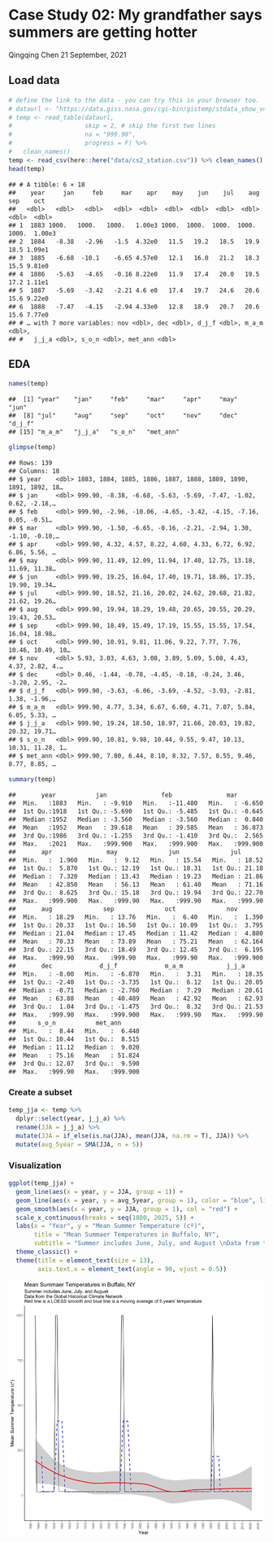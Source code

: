 Case Study 02: My grandfather says summers are getting hotter
================
Qingqing Chen
21 September, 2021

## Load data

``` r
# define the link to the data - you can try this in your browser too.  Note that the URL ends in .txt.
# dataurl <- "https://data.giss.nasa.gov/cgi-bin/gistemp/stdata_show_v4.cgi?id=USW00014733&ds=14&dt=1"
# temp <- read_table(dataurl, 
#                    skip = 2, # skip the first two lines
#                    na = "999.90",
#                    progress = F) %>% 
#   clean_names() 
temp <- read_csv(here::here("data/cs2_station.csv")) %>% clean_names() 
head(temp)
```

    ## # A tibble: 6 × 18
    ##    year     jan     feb     mar    apr    may    jun    jul    aug    sep    oct
    ##   <dbl>   <dbl>   <dbl>   <dbl>  <dbl>  <dbl>  <dbl>  <dbl>  <dbl>  <dbl>  <dbl>
    ## 1  1883 1000.   1000.   1000.   1.00e3 1000.  1000.  1000.  1000.  1000.  1.00e3
    ## 2  1884   -8.38   -2.96   -1.5  4.32e0   11.5   19.2   18.5   19.9   18.5 1.09e1
    ## 3  1885   -6.68  -10.1    -6.65 4.57e0   12.1   16.0   21.2   18.3   15.5 9.81e0
    ## 4  1886   -5.63   -4.65   -0.16 8.22e0   11.9   17.4   20.0   19.5   17.2 1.11e1
    ## 5  1887   -5.69   -3.42   -2.21 4.6 e0   17.4   19.7   24.6   20.6   15.6 9.22e0
    ## 6  1888   -7.47   -4.15   -2.94 4.33e0   12.8   18.9   20.7   20.6   15.6 7.77e0
    ## # … with 7 more variables: nov <dbl>, dec <dbl>, d_j_f <dbl>, m_a_m <dbl>,
    ## #   j_j_a <dbl>, s_o_n <dbl>, met_ann <dbl>

## EDA

``` r
names(temp)
```

    ##  [1] "year"    "jan"     "feb"     "mar"     "apr"     "may"     "jun"    
    ##  [8] "jul"     "aug"     "sep"     "oct"     "nov"     "dec"     "d_j_f"  
    ## [15] "m_a_m"   "j_j_a"   "s_o_n"   "met_ann"

``` r
glimpse(temp)
```

    ## Rows: 139
    ## Columns: 18
    ## $ year    <dbl> 1883, 1884, 1885, 1886, 1887, 1888, 1889, 1890, 1891, 1892, 18…
    ## $ jan     <dbl> 999.90, -8.38, -6.68, -5.63, -5.69, -7.47, -1.02, 0.62, -2.18,…
    ## $ feb     <dbl> 999.90, -2.96, -10.06, -4.65, -3.42, -4.15, -7.16, 0.05, -0.51…
    ## $ mar     <dbl> 999.90, -1.50, -6.65, -0.16, -2.21, -2.94, 1.30, -1.10, -0.10,…
    ## $ apr     <dbl> 999.90, 4.32, 4.57, 8.22, 4.60, 4.33, 6.72, 6.92, 6.86, 5.56, …
    ## $ may     <dbl> 999.90, 11.49, 12.09, 11.94, 17.40, 12.75, 13.18, 11.69, 11.38…
    ## $ jun     <dbl> 999.90, 19.25, 16.04, 17.40, 19.71, 18.86, 17.35, 19.90, 19.34…
    ## $ jul     <dbl> 999.90, 18.52, 21.16, 20.02, 24.62, 20.68, 21.82, 21.62, 19.26…
    ## $ aug     <dbl> 999.90, 19.94, 18.29, 19.48, 20.65, 20.55, 20.29, 19.43, 20.53…
    ## $ sep     <dbl> 999.90, 18.49, 15.49, 17.19, 15.55, 15.55, 17.54, 16.04, 18.98…
    ## $ oct     <dbl> 999.90, 10.91, 9.81, 11.06, 9.22, 7.77, 7.76, 10.46, 10.49, 10…
    ## $ nov     <dbl> 5.93, 3.03, 4.63, 3.08, 3.89, 5.09, 5.08, 4.43, 4.37, 2.82, 4.…
    ## $ dec     <dbl> 0.46, -1.44, -0.78, -4.45, -0.18, -0.24, 3.46, -3.20, 2.95, -2…
    ## $ d_j_f   <dbl> 999.90, -3.63, -6.06, -3.69, -4.52, -3.93, -2.81, 1.38, -1.96,…
    ## $ m_a_m   <dbl> 999.90, 4.77, 3.34, 6.67, 6.60, 4.71, 7.07, 5.84, 6.05, 5.33, …
    ## $ j_j_a   <dbl> 999.90, 19.24, 18.50, 18.97, 21.66, 20.03, 19.82, 20.32, 19.71…
    ## $ s_o_n   <dbl> 999.90, 10.81, 9.98, 10.44, 9.55, 9.47, 10.13, 10.31, 11.28, 1…
    ## $ met_ann <dbl> 999.90, 7.80, 6.44, 8.10, 8.32, 7.57, 8.55, 9.46, 8.77, 8.85, …

``` r
summary(temp)
```

    ##       year           jan               feb               mar         
    ##  Min.   :1883   Min.   : -9.910   Min.   :-11.480   Min.   : -6.650  
    ##  1st Qu.:1918   1st Qu.: -5.690   1st Qu.: -5.485   1st Qu.: -0.645  
    ##  Median :1952   Median : -3.560   Median : -3.560   Median :  0.840  
    ##  Mean   :1952   Mean   : 39.618   Mean   : 39.585   Mean   : 36.873  
    ##  3rd Qu.:1986   3rd Qu.: -1.255   3rd Qu.: -1.410   3rd Qu.:  2.565  
    ##  Max.   :2021   Max.   :999.900   Max.   :999.900   Max.   :999.900  
    ##       apr               may              jun              jul        
    ##  Min.   :  1.960   Min.   :  9.12   Min.   : 15.54   Min.   : 18.52  
    ##  1st Qu.:  5.870   1st Qu.: 12.19   1st Qu.: 18.31   1st Qu.: 21.18  
    ##  Median :  7.320   Median : 13.43   Median : 19.23   Median : 21.86  
    ##  Mean   : 42.850   Mean   : 56.13   Mean   : 61.40   Mean   : 71.16  
    ##  3rd Qu.:  8.625   3rd Qu.: 15.18   3rd Qu.: 19.94   3rd Qu.: 22.70  
    ##  Max.   :999.900   Max.   :999.90   Max.   :999.90   Max.   :999.90  
    ##       aug              sep              oct              nov         
    ##  Min.   : 18.29   Min.   : 13.76   Min.   :  6.40   Min.   :  1.390  
    ##  1st Qu.: 20.33   1st Qu.: 16.50   1st Qu.: 10.09   1st Qu.:  3.795  
    ##  Median : 21.04   Median : 17.45   Median : 11.42   Median :  4.880  
    ##  Mean   : 70.33   Mean   : 73.89   Mean   : 75.21   Mean   : 62.164  
    ##  3rd Qu.: 22.15   3rd Qu.: 18.49   3rd Qu.: 12.45   3rd Qu.:  6.195  
    ##  Max.   :999.90   Max.   :999.90   Max.   :999.90   Max.   :999.900  
    ##       dec             d_j_f             m_a_m            j_j_a       
    ##  Min.   : -8.00   Min.   : -6.870   Min.   :  3.31   Min.   : 18.35  
    ##  1st Qu.: -2.40   1st Qu.: -3.735   1st Qu.:  6.12   1st Qu.: 20.05  
    ##  Median : -0.71   Median : -2.760   Median :  7.29   Median : 20.61  
    ##  Mean   : 63.88   Mean   : 40.489   Mean   : 42.92   Mean   : 62.93  
    ##  3rd Qu.:  1.04   3rd Qu.: -1.475   3rd Qu.:  8.32   3rd Qu.: 21.53  
    ##  Max.   :999.90   Max.   :999.900   Max.   :999.90   Max.   :999.90  
    ##      s_o_n           met_ann       
    ##  Min.   :  8.44   Min.   :  6.440  
    ##  1st Qu.: 10.44   1st Qu.:  8.515  
    ##  Median : 11.12   Median :  9.020  
    ##  Mean   : 75.16   Mean   : 51.824  
    ##  3rd Qu.: 12.07   3rd Qu.:  9.590  
    ##  Max.   :999.90   Max.   :999.900

### Create a subset

``` r
temp_jja <- temp %>% 
  dplyr::select(year, j_j_a) %>%
  rename(JJA = j_j_a) %>% 
  mutate(JJA = if_else(is.na(JJA), mean(JJA, na.rm = T), JJA)) %>%
  mutate(avg_5year = SMA(JJA, n = 5)) 
```

### Visualization

``` r
ggplot(temp_jja) +
  geom_line(aes(x = year, y = JJA, group = 1)) +
  geom_line(aes(x = year, y = avg_5year, group = 1), color = "blue", linetype = 2, lwd = 0.8) +
  geom_smooth(aes(x = year, y = JJA, group = 1), col = "red") +
  scale_x_continuous(breaks = seq(1880, 2025, 5)) +
  labs(x = "Year", y = "Mean Summer Temperature (cº)",
       title = "Mean Summaer Temperatures in Buffalo, NY",
       subtitle = "Summer includes June, July, and August \nData from the Global Historical Climate Network \nRed line is a LOESS smooth and blue line is a moving average of 5 years' temperature") +
  theme_classic() +
  theme(title = element_text(size = 13), 
        axis.text.x = element_text(angle = 90, vjust = 0.5))
```

![](case_study_02_files/figure-gfm/unnamed-chunk-4-1.png)<!-- -->
